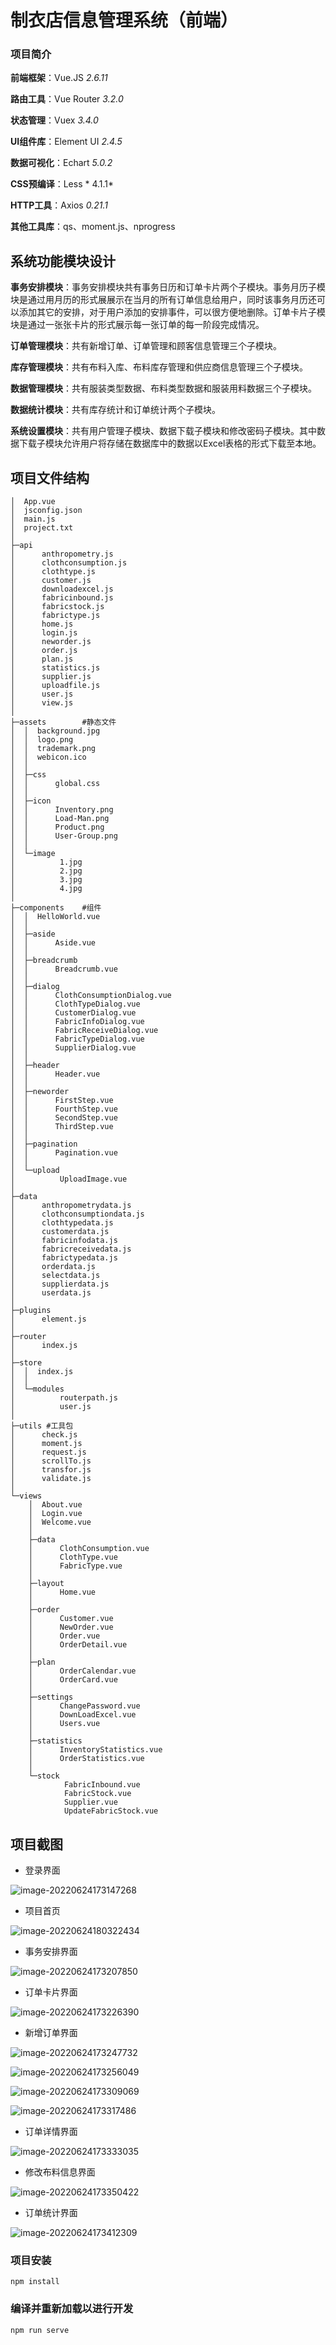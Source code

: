 # 制衣店信息管理系统（前端）

### 项目简介

**前端框架**：Vue.JS  *2.6.11*

**路由工具**：Vue Router  *3.2.0*

**状态管理**：Vuex  *3.4.0*

**UI组件库**：Element UI  *2.4.5*

**数据可视化**：Echart  *5.0.2*

**CSS预编译**：Less * 4.1.1*

**HTTP工具**：Axios  *0.21.1*

**其他工具库**：qs、moment.js、nprogress



## 系统功能模块设计

**事务安排模块**：事务安排模块共有事务日历和订单卡片两个子模块。事务月历子模块是通过用月历的形式展展示在当月的所有订单信息给用户，同时该事务月历还可以添加其它的安排，对于用户添加的安排事件，可以很方便地删除。订单卡片子模块是通过一张张卡片的形式展示每一张订单的每一阶段完成情况。

**订单管理模块**：共有新增订单、订单管理和顾客信息管理三个子模块。

**库存管理模块**：共有布料入库、布料库存管理和供应商信息管理三个子模块。

**数据管理模块**：共有服装类型数据、布料类型数据和服装用料数据三个子模块。

**数据统计模块**：共有库存统计和订单统计两个子模块。

**系统设置模块**：共有用户管理子模块、数据下载子模块和修改密码子模块。其中数据下载子模块允许用户将存储在数据库中的数据以Excel表格的形式下载至本地。

## 项目文件结构

```
│  App.vue
│  jsconfig.json
│  main.js
│  project.txt
│  
├─api
│      anthropometry.js
│      clothconsumption.js
│      clothtype.js
│      customer.js
│      downloadexcel.js
│      fabricinbound.js
│      fabricstock.js
│      fabrictype.js
│      home.js
│      login.js
│      neworder.js
│      order.js
│      plan.js
│      statistics.js
│      supplier.js
│      uploadfile.js
│      user.js
│      view.js
│      
├─assets		#静态文件
│  │  background.jpg
│  │  logo.png
│  │  trademark.png
│  │  webicon.ico
│  │  
│  ├─css
│  │      global.css
│  │      
│  ├─icon
│  │      Inventory.png
│  │      Load-Man.png
│  │      Product.png
│  │      User-Group.png
│  │      
│  └─image
│          1.jpg
│          2.jpg
│          3.jpg
│          4.jpg
│          
├─components	#组件
│  │  HelloWorld.vue
│  │  
│  ├─aside
│  │      Aside.vue
│  │      
│  ├─breadcrumb
│  │      Breadcrumb.vue
│  │      
│  ├─dialog
│  │      ClothConsumptionDialog.vue
│  │      ClothTypeDialog.vue
│  │      CustomerDialog.vue
│  │      FabricInfoDialog.vue
│  │      FabricReceiveDialog.vue
│  │      FabricTypeDialog.vue
│  │      SupplierDialog.vue
│  │      
│  ├─header
│  │      Header.vue
│  │      
│  ├─neworder
│  │      FirstStep.vue
│  │      FourthStep.vue
│  │      SecondStep.vue
│  │      ThirdStep.vue
│  │      
│  ├─pagination
│  │      Pagination.vue
│  │      
│  └─upload
│          UploadImage.vue
│          
├─data
│      anthropometrydata.js
│      clothconsumptiondata.js
│      clothtypedata.js
│      customerdata.js
│      fabricinfodata.js
│      fabricreceivedata.js
│      fabrictypedata.js
│      orderdata.js
│      selectdata.js
│      supplierdata.js
│      userdata.js
│      
├─plugins
│      element.js
│      
├─router
│      index.js
│      
├─store
│  │  index.js
│  │  
│  └─modules
│          routerpath.js
│          user.js
│          
├─utils	#工具包
│      check.js
│      moment.js
│      request.js
│      scrollTo.js
│      transfor.js
│      validate.js
│      
└─views
    │  About.vue
    │  Login.vue
    │  Welcome.vue
    │  
    ├─data
    │      ClothConsumption.vue
    │      ClothType.vue
    │      FabricType.vue
    │      
    ├─layout
    │      Home.vue
    │      
    ├─order
    │      Customer.vue
    │      NewOrder.vue
    │      Order.vue
    │      OrderDetail.vue
    │      
    ├─plan
    │      OrderCalendar.vue
    │      OrderCard.vue
    │      
    ├─settings
    │      ChangePassword.vue
    │      DownLoadExcel.vue
    │      Users.vue
    │      
    ├─statistics
    │      InventoryStatistics.vue
    │      OrderStatistics.vue
    │      
    └─stock
            FabricInbound.vue
            FabricStock.vue
            Supplier.vue
            UpdateFabricStock.vue
```

## 项目截图

+ 登录界面

![image-20220624173147268](images/image-20220624173147268.png)

+ 项目首页

![image-20220624180322434](images/image-20220624180322434.png)

+ 事务安排界面

![image-20220624173207850](images/image-20220624173207850.png)

+ 订单卡片界面

![image-20220624173226390](images/image-20220624173226390.png)

+ 新增订单界面

![image-20220624173247732](images/image-20220624173247732.png)

![image-20220624173256049](images/image-20220624173256049.png)

![image-20220624173309069](images/image-20220624173309069.png)

![image-20220624173317486](images/image-20220624173317486.png)

+ 订单详情界面

![image-20220624173333035](images/image-20220624173333035.png)



+ 修改布料信息界面

![image-20220624173350422](images/image-20220624173350422.png)

+ 订单统计界面

![image-20220624173412309](images/image-20220624173412309.png)









### 项目安装

```shell
npm install
```

### 编译并重新加载以进行开发
```shell
npm run serve
```
